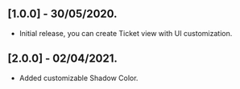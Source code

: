 ## [1.0.0] - 30/05/2020.

* Initial release, you can create Ticket view with UI customization.

## [2.0.0] - 02/04/2021.

* Added customizable Shadow Color.